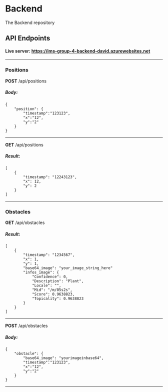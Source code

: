 # Backend
The Backend repository

## API Endpoints
#### Live server: https://ims-group-4-backend-david.azurewebsites.net
-------------
### **Positions**

**POST** /api/positions
##### Body:
```
{
    "position": {
        "timestamp":"123123",
        "x":"12",
        "y":"2"
    }
}
```
-------------

**GET** /api/positions
##### Result:
```
[
    {
        "timestamp": "12243123",
        "x": 12,
        "y": 2
    }
]
```
-------------

### **Obstacles**

**GET** /api/obstacles
##### Result:
```
[
    {
        "timestamp": "1234567",
        "x": 1,
        "y": 1,
        "base64_image": "your_image_string_here"
        "infos_image": {
            "Confidence": 0,
            "Description": "Plant",
            "Locale": "",
            "Mid": "/m/05s2s",
            "Score": 0.9638823,
            "Topicality": 0.9638823
        }
    }
]
```
-------------

**POST** /api/obstacles
##### Body:
```
{
    "obstacle": {
        "base64_image": "yourimageinbase64",
        "timestamp":"123123",
        "x":"12",
        "y":"2"
    }
}
```
-------------
